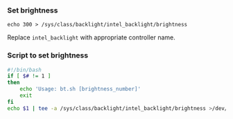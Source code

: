 ### Set brightness
```echo 300 > /sys/class/backlight/intel_backlight/brightness```

Replace ```intel_backlight``` with appropriate controller name.

### Script to set brightness
```bash
#!/bin/bash
if [ $# != 1 ]
then
	echo 'Usage: bt.sh [brightness_number]'
	exit
fi
echo $1 | tee -a /sys/class/backlight/intel_backlight/brightness >/dev/null
```
